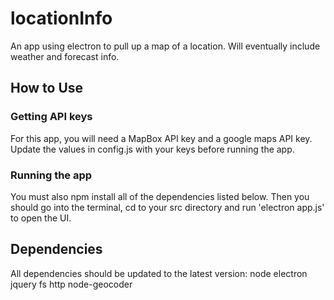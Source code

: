 # locationInfo
An app using electron to pull up a map of a location. Will eventually include weather and forecast info.

## How to Use

### Getting API keys
For this app, you will need a MapBox API key and a google maps API key. Update the values in config.js with your keys before running the app.


### Running the app
You must also npm install all of the dependencies listed below. Then you should go into the terminal, cd to your src directory and run 'electron app.js' to open the UI.

## Dependencies
All dependencies should be updated to the latest version:
node
electron
jquery
fs
http
node-geocoder